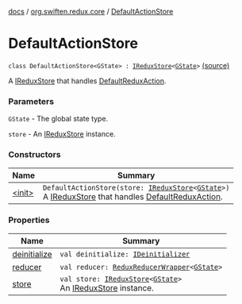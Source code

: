 [docs](../../index.md) / [org.swiften.redux.core](../index.md) / [DefaultActionStore](./index.md)

# DefaultActionStore

`class DefaultActionStore<GState> : `[`IReduxStore`](../-i-redux-store.md)`<`[`GState`](index.md#GState)`>` [(source)](https://github.com/protoman92/KotlinRedux/tree/master/common/common-core/src/main/kotlin/org/swiften/redux/core/DefaultActionStore.kt#L14)

A [IReduxStore](../-i-redux-store.md) that handles [DefaultReduxAction](../-default-redux-action/index.md).

### Parameters

`GState` - The global state type.

`store` - An [IReduxStore](../-i-redux-store.md) instance.

### Constructors

| Name | Summary |
|---|---|
| [&lt;init&gt;](-init-.md) | `DefaultActionStore(store: `[`IReduxStore`](../-i-redux-store.md)`<`[`GState`](index.md#GState)`>)`<br>A [IReduxStore](../-i-redux-store.md) that handles [DefaultReduxAction](../-default-redux-action/index.md). |

### Properties

| Name | Summary |
|---|---|
| [deinitialize](deinitialize.md) | `val deinitialize: `[`IDeinitializer`](../-i-deinitializer.md) |
| [reducer](reducer.md) | `val reducer: `[`ReduxReducerWrapper`](../-redux-reducer-wrapper/index.md)`<`[`GState`](index.md#GState)`>` |
| [store](store.md) | `val store: `[`IReduxStore`](../-i-redux-store.md)`<`[`GState`](index.md#GState)`>`<br>An [IReduxStore](../-i-redux-store.md) instance. |

